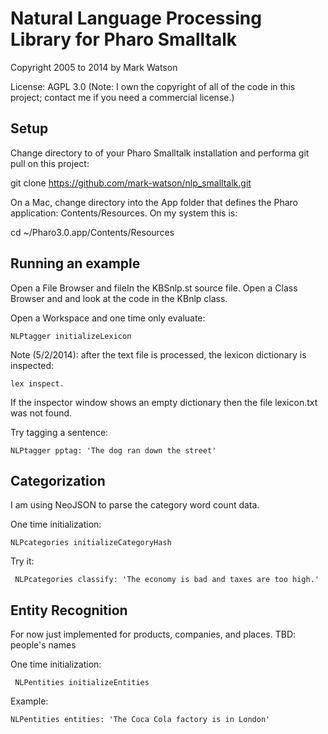 # Natural Language Processing Library for Pharo Smalltalk

Copyright 2005 to 2014 by Mark Watson

License: AGPL 3.0 (Note: I own the copyright of all of the code in this project; contact me if you need a commercial license.)

## Setup

Change directory to of your Pharo Smalltalk installation and performa git pull on this project:

  git clone https://github.com/mark-watson/nlp_smalltalk.git
  
On a Mac, change directory into the App folder that defines the Pharo application: Contents/Resources. On my system this is:

  cd ~/Pharo3.0.app/Contents/Resources


## Running an example

Open a File Browser and fileIn the KBSnlp.st source file. Open a Class Browser
and and look at the code in the KBnlp class.

Open a Workspace and one time only evaluate:

    NLPtagger initializeLexicon

Note (5/2/2014): after the text file is processed, the lexicon dictionary is inspected:

    lex inspect.

If the inspector window shows an empty dictionary then the file lexicon.txt was not found.

Try tagging a sentence:

    NLPtagger pptag: 'The dog ran down the street'

## CategorizationI am using NeoJSON to parse the category word count data.One time initialization:    NLPcategories initializeCategoryHashTry it:     NLPcategories classify: 'The economy is bad and taxes are too high.'## Entity RecognitionFor now just implemented for products, companies, and places. TBD: people's namesOne time initialization:     NLPentities initializeEntitiesExample:    NLPentities entities: 'The Coca Cola factory is in London'
